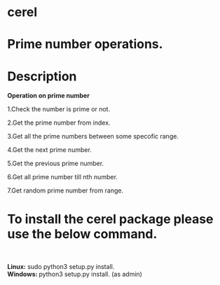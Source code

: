# cerel
# Prime number operations.

# Description
<p>
<b>Operation on prime number</b></br>
<p>1.Check the number is prime or not.</p>
<p>2.Get the prime number from index.</p>
<p>3.Get all the prime numbers between some specofic range.</p>
<p>4.Get the next prime number.</p>
<p>5.Get the previous prime number.</p>
<p>6.Get all prime number till nth number.</p>
<p>7.Get random prime number from range.</p>
</p>


# To install the cerel package please use the below command.
<br>
<p>
  <b> Linux:</b> sudo python3 setup.py install.<br>
  <b> Windows: </b> python3 setup.py install. (as admin)<br>
</p>
</br
